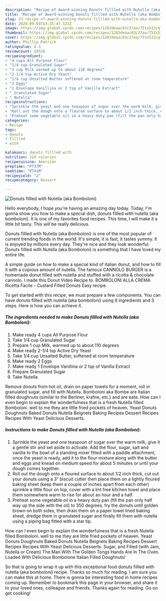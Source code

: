 ```yaml
---
description: "Recipe of Award-winning Donuts fillled with Nutella (aka Bomboloni)"
title: "Recipe of Award-winning Donuts fillled with Nutella (aka Bomboloni)"
slug: 23-recipe-of-award-winning-donuts-fillled-with-nutella-aka-bomboloni
date: 2020-09-03T13:35:47.522Z
image: https://img-global.cpcdn.com/recipes/1283deaac83c27aa/751x532cq70/donuts-fillled-with-nutella-aka-bomboloni-recipe-main-photo.jpg
thumbnail: https://img-global.cpcdn.com/recipes/1283deaac83c27aa/751x532cq70/donuts-fillled-with-nutella-aka-bomboloni-recipe-main-photo.jpg
cover: https://img-global.cpcdn.com/recipes/1283deaac83c27aa/751x532cq70/donuts-fillled-with-nutella-aka-bomboloni-recipe-main-photo.jpg
author: Phillip Patrick
ratingvalue: 4.3
reviewcount: 18528
recipeingredient:
- "4 cups All Purpose Flour"
- "1/4 cup Granulated Sugar"
- "1 cup Milk warmed up to about 110 degrees"
- "2-1/4 tsp Active Dry Yeast"
- "1/4 cup Unsalted Butter softened at room temperature"
- "2 Eggs"
- "1 Envelope Vanillina or 2 tsp of Vanilla Extract"
- " Granulated Sugar"
- " Nutella"
recipeinstructions:
- "Sprinkle the yeast and one teaspoon of sugar over the warm milk, give it a gentle stir and set aside to activate. Add the flour, sugar, salt and vanilla to the bowl of a standing mixer fitted with a paddle attachment, once the yeast is ready, add it to the flour mixture along with the butter and eggs and knead on medium speed for about 5 minutes or until your dough comes together."
- "Roll out the dough onto a floured surface to about 1/2 inch thick, cut out your donuts using a 3” biscuit cutter then place them on a lightly floured baking sheet (keep them a couple of inches apart from each other) sprinkle a little flour on top, cover with a lint free kitchen towel and place them somewhere warm to rise for about an hour and a half."
- "Preheat some vegetable oil in a heavy duty pan (fill the pan only half way up the side with the oil) to 350 degrees, fry the donuts until golden brown on both sides, then drain them on a paper towel lined baking sheet, dredge them in granulated sugar and finally fill them with nutella using a piping bag fitted with a star tip."
categories:
- Recipe
tags:
- donuts
- fillled
- with

katakunci: donuts fillled with 
nutrition: 224 calories
recipecuisine: American
preptime: "PT37M"
cooktime: "PT41M"
recipeyield: "2"
recipecategory: Dessert

---
```



![Donuts fillled with Nutella (aka Bomboloni)](https://img-global.cpcdn.com/recipes/1283deaac83c27aa/751x532cq70/donuts-fillled-with-nutella-aka-bomboloni-recipe-main-photo.jpg)

Hello everybody, I hope you're having an amazing day today. Today, I'm gonna show you how to make a special dish, donuts fillled with nutella (aka bomboloni). It is one of my favorites food recipes. This time, I will make it a little bit tasty. This will be really delicious.

Donuts fillled with Nutella (aka Bomboloni) is one of the most popular of current trending foods in the world. It's simple, it is fast, it tastes yummy. It is enjoyed by millions every day. They're nice and they look wonderful. Donuts fillled with Nutella (aka Bomboloni) is something that I have loved my entire life.

A simple guide on how to make a special kind of italian donut, and how to fill it with a copious amount of nutella. The famous CANNOLO BURGER is a homemade donut filled with nutella and stuffed with a ricotta &amp; chocolate cannolo. I made this Donut Video Recipe to. BOMBOLONI ALLA CREMA Ricetta Facile - Custard Filled Donuts Easy recipe.


To get started with this recipe, we must prepare a few components. You can have donuts fillled with nutella (aka bomboloni) using 9 ingredients and 3 steps. Here is how you can achieve it.

<!--inarticleads1-->

##### The ingredients needed to make Donuts fillled with Nutella (aka Bomboloni):

1. Make ready 4 cups All Purpose Flour
1. Take 1/4 cup Granulated Sugar
1. Prepare 1 cup Milk, warmed up to about 110 degrees
1. Make ready 2-1/4 tsp Active Dry Yeast
1. Take 1/4 cup Unsalted Butter, softened at room temperature
1. Make ready 2 Eggs
1. Make ready 1 Envelope Vanillina or 2 tsp of Vanilla Extract
1. Prepare  Granulated Sugar
1. Take  Nutella


Remove donuts from hot oil, drain on paper towels for a moment, roll in granulated sugar, and fill with Nutella. Bomboloni aka Bombe are Italian filled doughnuts (similar to the Berliner, krafne, etc.) and are eate. How can I even begin to explain the wonderfulness that is a fresh Nutella filled Bomboloni. well to me they are little fried pockets of heaven. Yeast Donuts Doughnuts Baked Donuts Nutella Beignets Baking Recipes Dessert Recipes Recipes With Yeast Delicious Desserts. 

<!--inarticleads2-->

##### Instructions to make Donuts fillled with Nutella (aka Bomboloni):

1. Sprinkle the yeast and one teaspoon of sugar over the warm milk, give it a gentle stir and set aside to activate. Add the flour, sugar, salt and vanilla to the bowl of a standing mixer fitted with a paddle attachment, once the yeast is ready, add it to the flour mixture along with the butter and eggs and knead on medium speed for about 5 minutes or until your dough comes together.
1. Roll out the dough onto a floured surface to about 1/2 inch thick, cut out your donuts using a 3” biscuit cutter then place them on a lightly floured baking sheet (keep them a couple of inches apart from each other) sprinkle a little flour on top, cover with a lint free kitchen towel and place them somewhere warm to rise for about an hour and a half.
1. Preheat some vegetable oil in a heavy duty pan (fill the pan only half way up the side with the oil) to 350 degrees, fry the donuts until golden brown on both sides, then drain them on a paper towel lined baking sheet, dredge them in granulated sugar and finally fill them with nutella using a piping bag fitted with a star tip.


How can I even begin to explain the wonderfulness that is a fresh Nutella filled Bomboloni. well to me they are little fried pockets of heaven. Yeast Donuts Doughnuts Baked Donuts Nutella Beignets Baking Recipes Dessert Recipes Recipes With Yeast Delicious Desserts. Sugar, and Filled (with Jam, Nutella or Cream) The Man With The Golden Tongs Hands Are In The Oven. Loaded With Delicious Bombolone Italian Filled Doughnuts! 

So that is going to wrap it up with this exceptional food donuts fillled with nutella (aka bomboloni) recipe. Thanks so much for reading. I am sure you can make this at home. There is gonna be interesting food in home recipes coming up. Remember to bookmark this page in your browser, and share it to your loved ones, colleague and friends. Thanks again for reading. Go on get cooking!
